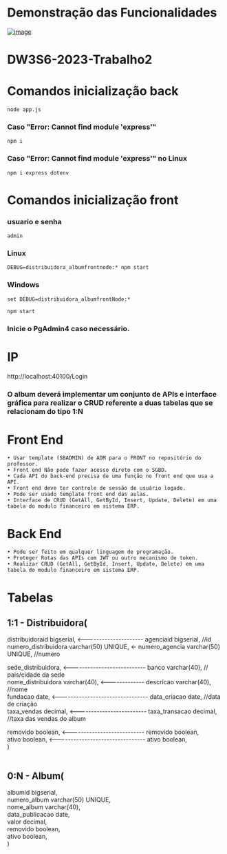 # Demonstração das Funcionalidades

<a href="https://www.youtube.com/watch?v=EY9Hx8XDnaw&list=PLCgDQLCOd0v3OtrPo9xLic5G2_Tb_RIcj"> ![image](https://github.com/user-attachments/assets/971d20a3-c0bc-4a7f-9124-99de7904fa14) </a>

# DW3S6-2023-Trabalho2

# Comandos inicialização back
```
node app.js
```
### Caso "Error: Cannot find module 'express'"
```
npm i
```
### Caso "Error: Cannot find module 'express'" no Linux
```
npm i express dotenv
```

# Comandos inicialização front

### usuario e senha
```
admin
```
### Linux
```
DEBUG=distribuidora_albumfrontnode:* npm start
```
### Windows
```
set DEBUG=distribuidora_albumfrontNode:*
```
```
npm start
```

### Inicie o PgAdmin4 caso necessário.
# IP

http://localhost:40100/Login

### O album deverá implementar um conjunto de APIs e interface gráfica para realizar o CRUD referente a duas tabelas que se relacionam do tipo 1:N

# Front End
    • Usar template (SBADMIN) de ADM para o FRONT no repositório do professor.
    • Front end Não pode fazer acesso direto com o SGBD.
    • Cada API do back-end precisa de uma função no front end que usa a API.
    • Front end deve ter controle de sessão de usuário logado.
    • Pode ser usado template front end das aulas.
    • Interface de CRUD (GetAll, GetById, Insert, Update, Delete) em uma tabela do modulo financeiro em sistema ERP.

# Back End
    • Pode ser feito em qualquer linguagem de programação.
    • Proteger Rotas das APIs com JWT ou outro mecanismo de token.
    • Realizar CRUD (GetAll, GetById, Insert, Update, Delete) em uma tabela do modulo financeiro em sistema ERP.

# Tabelas


## 1:1 - Distribuidora( <br>
distribuidoraid bigserial, <--------------------- agenciaid bigserial, //id <br>
numero_distribuidora varchar(50) UNIQUE, <- numero_agencia varchar(50) UNIQUE,  //numero <br>

sede_distribuidora, <--------------------------- banco varchar(40), // país/cidade da sede <br>
nome_distribuidora varchar(40), <------------- descricao varchar(40), //nome <br>
fundacao date, <-------------------------------- data_criacao date, //data de criação <br> 
taxa_vendas decimal, <------------------------- taxa_transacao decimal, //taxa das vendas do album<br>

removido boolean, <--------------------------- removido boolean, <br>
ativo boolean, <-------------------------------- ativo boolean,<br>
) <br>
 <br>

 
## 0:N - Album( <br>
albumid bigserial, <br>
numero_album varchar(50) UNIQUE, <br>
nome_album varchar(40), <br>
data_publicacao date, <br>
valor decimal, <br> 
removido boolean, <br>
ativo boolean,<br>
) <br>


    
